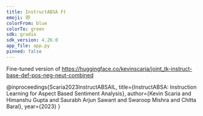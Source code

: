 ```yaml
---
title: InstructABSA Ft
emoji: 😻
colorFrom: blue
colorTo: green
sdk: gradio
sdk_version: 4.26.0
app_file: app.py
pinned: false
---
```


Fine-tuned version of https://huggingface.co/kevinscaria/joint_tk-instruct-base-def-pos-neg-neut-combined

@inproceedings{Scaria2023InstructABSAIL,
  title={InstructABSA: Instruction Learning for Aspect Based Sentiment Analysis},
  author={Kevin Scaria and Himanshu Gupta and Saurabh Arjun Sawant and Swaroop Mishra and Chitta Baral},
  year={2023}
}

